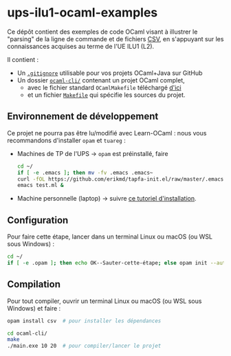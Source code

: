 # ups-ilu1-ocaml-examples

Ce dépôt contient des exemples de code OCaml visant à illustrer le
"parsing" de la ligne de commande et de fichiers
[CSV](https://fr.wikipedia.org/wiki/Comma-separated_values), en
s'appuyant sur les connaissances acquises au terme de l'UE ILU1 (L2).

Il contient :

* Un [`.gitignore`](./.gitignore) utilisable pour vos projets OCaml+Java sur GitHub
* Un dossier [`ocaml-cli/`](./ocaml-cli/) contenant un projet OCaml complet,
  * avec le fichier standard `OCamlMakefile` téléchargé [d'ici](https://github.com/mmottl/ocaml-makefile/raw/master/OCamlMakefile)
  * et un fichier [`Makefile`](./ocaml-cli/Makefile) qui spécifie les sources du projet.

## Environnement de développement

Ce projet ne pourra pas être lu/modifié avec Learn-OCaml : nous vous
recommandons d'installer `opam` et `tuareg` :

* Machines de TP de l'UPS → `opam` est préinstallé, faire
  ```bash
  cd ~/
  if [ -e .emacs ]; then mv -fv .emacs .emacs~
  curl -fOL https://github.com/erikmd/tapfa-init.el/raw/master/.emacs
  emacs test.ml &
  ```
* Machine personnelle (laptop) →
  suivre [ce tutoriel d'installation](https://github.com/erikmd/tapfa-init.el).

## Configuration

Pour faire cette étape, lancer dans un terminal Linux ou macOS (ou WSL sous Windows) :

```bash
cd ~/
if [ -e .opam ]; then echo OK--Sauter-cette-étape; else opam init --auto-setup --bare ; opam switch create system ocaml-system || opam switch create 4.12.1 ocaml-base-compiler.4.12.1; fi
```

## Compilation

Pour tout compiler, ouvrir un terminal Linux ou macOS (ou WSL sous Windows) et faire :

```bash
opam install csv  # pour installer les dépendances

cd ocaml-cli/
make
./main.exe 10 20  # pour compiler/lancer le projet
```
